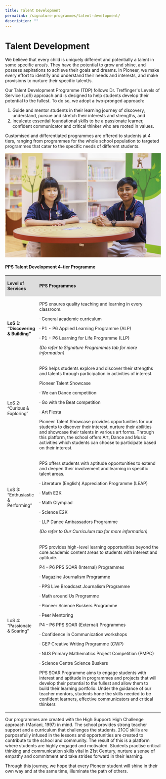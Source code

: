 ```yaml
---
title: Talent Development
permalink: /signature-programmes/talent-development/
description: ""
---
```

# Talent Development

We believe that every child is uniquely different and potentially a talent in some specific area/s. They have the potential to grow and shine, and possess aspirations to achieve their goals and dreams. In Pioneer, we make every effort to identify and understand their needs and interests, and make provisions to nurture their specific talent/s.

Our Talent Development Programme (TDP) follows Dr. Treffinger's Levels of Service (LoS) approach and is designed to help students develop their potential to the fullest. To do so, we adopt a two-pronged approach:

<ol>
<li>Guide and mentor students in their learning journey of discovery, understand, pursue and stretch their interests and strengths, and</li>
<li>Inculcate essential foundational skills to be a passionate learner, confident communicator and critical thinker who are rooted in values.</li>
</ol>

Customised and differentiated programmes are offered to students at 4 tiers, ranging from programmes for the whole school population to targeted programmes that cater to the specific needs of different students.

![](/images/PPS2021%20Photoshoot%2020%20of%2031.jpg)

#### PPS Talent Development 4-tier Programme

<table>
<tbody>
<tr>
<td style="background-color: #dddddd; width: 20%;" >
<p><strong>Level of Services</strong></p>
</td>
<td style="background-color: #dddddd; width: 80%;" >
<p><strong>PPS Programmes</strong></p>
</td>
</tr>
<tr>
<td>
	<p><b>LoS 1: &ldquo;Discovering &amp; Building&rdquo;</B></p>
</td>
<td>
<p>PPS ensures quality teaching and learning in every classroom.&nbsp;</p>
<p>&middot; General academic curriculum&nbsp;</p>
<p>&middot; P1 - P6 Applied Learning Programme&nbsp;(ALP)</p>
<p>&middot; P1 - P6 Learning for Life Programme&nbsp;(LLP)</p>
<p><em>(Do refer to Signature Programmes tab for more information)</em></p>
</td>
</tr>
<tr>
<td>
<p>LoS 2: &ldquo;Curious &amp; Exploring&rdquo;</p>
</td>
<td>
<p>PPS helps students explore and discover their strengths and talents through participation in activities of interest.</p>
<p>Pioneer Talent Showcase</p>
<p>&middot; We can Dance competition</p>
<p>&middot; Go with the Beat competition</p>
<p>&middot; Art Fiesta</p>
<p>Pioneer Talent Showcase provides opportunities for our students to discover their interest, nurture their abilities and showcase their talents in various art forms. Through this platform, the school offers Art, Dance and Music activities which students can choose to participate based on their interest.</p>
</td>
</tr>
<tr>
<td>
<p>LoS 3: &ldquo;Enthusiastic &amp; Performing&rdquo;</p>
</td>
<td>
<p>PPS offers students with aptitude opportunities to extend and deepen their involvement and learning in specific talent areas.&nbsp;</p>
<p>&middot; Literature (English) Appreciation Programme (LEAP)</p>
<p>&middot; Math E2K</p>
<p>&middot; Math Olympiad</p>
<p>&middot; Science E2K</p>
<p>&middot; LLP Dance Ambassadors Programme</p>
<p><em>(Do refer to Our Curriculum tab for more information)</em></p>
</td>
</tr>
<tr>
<td>
<p>LoS 4: &ldquo;Passionate &amp; Soaring&rdquo;</p>
</td>
<td>
<p>PPS provides high-level learning opportunities beyond the core academic content areas to students with interest and aptitude.</p>
<p>P4 &ndash; P6 PPS SOAR (Internal) Programmes</p>
<p>&middot; Magazine Journalism Programme</p>
<p>&middot; PPS Live Broadcast Journalism Programme</p>
<p>&middot; Math around Us Programme</p>
<p>&middot; Pioneer Science Buskers Programme</p>
<p>&middot; Peer Mentoring&nbsp;</p>
<p>P4 &ndash; P6 PPS SOAR (External) Programmes</p>
<p>&middot; Confidence in Communication workshops</p>
<p>&middot; GEP Creative Writing Programme (CWP)</p>
<p>&middot; NUS Primary Mathematics Project Competition (PMPC)</p>
<p>&middot; Science Centre Science Buskers</p>
<p>PPS SOAR Programme aims to engage students with interest and aptitude in programmes and projects that will develop their potential to the fullest and allow them to build their learning portfolio. Under the guidance of our teacher mentors, students hone the skills needed to be confident learners, effective communicators and critical thinkers</p>
</td>
</tr>
</tbody>
</table>

Our programmes are created with the High Support: High Challenge approach (Mariani, 1997) in mind. The school provides strong teacher support and a curriculum that challenges the students. 21CC skills are purposefully infused in the lessons and opportunities are created to contribute to the school and community. The result of this is a platform where students are highly engaged and motivated. Students practise critical thinking and communication skills vital in 21st Century, nurture a sense of empathy and commitment and take strides forward in their learning. 

Through this journey, we hope that every Pioneer student will shine in their own way and at the same time, illuminate the path of others.